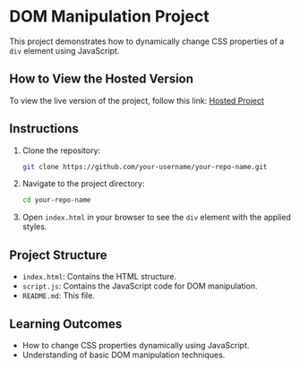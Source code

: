 # DOM Manipulation Project

This project demonstrates how to dynamically change CSS properties of a `div` element using JavaScript.

## How to View the Hosted Version

To view the live version of the project, follow this link: [Hosted Project](https://your-username.github.io/your-repo-name/)

## Instructions

1. Clone the repository:
    ```bash
    git clone https://github.com/your-username/your-repo-name.git
    ```
2. Navigate to the project directory:
    ```bash
    cd your-repo-name
    ```
3. Open `index.html` in your browser to see the `div` element with the applied styles.

## Project Structure

- `index.html`: Contains the HTML structure.
- `script.js`: Contains the JavaScript code for DOM manipulation.
- `README.md`: This file.

## Learning Outcomes

- How to change CSS properties dynamically using JavaScript.
- Understanding of basic DOM manipulation techniques.
